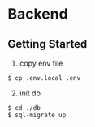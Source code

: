 # Backend

## Getting Started

1. copy env file
```
$ cp .env.local .env
```

2. init db
```
$ cd ./db
$ sql-migrate up
```
